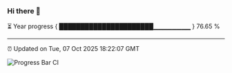 ### Hi there 👋

⏳ Year progress { ██████████████████████▁▁▁▁▁▁▁▁ } 76.65 %

---

⏰ Updated on Tue, 07 Oct 2025 18:22:07 GMT

![Progress Bar CI](https://github.com/liununu/liununu/workflows/Progress%20Bar%20CI/badge.svg)
